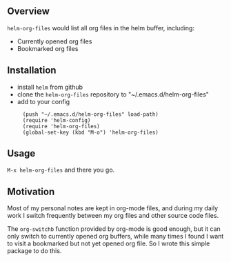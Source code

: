 ## Overview

`helm-org-files` would list all org files in the helm buffer, including:

* Currently opened org files
* Bookmarked org files

## Installation

- install `helm` from github
- clone the `helm-org-files` repository to "~/.emacs.d/helm-org-files"
- add to your config

```elisp
     (push "~/.emacs.d/helm-org-files" load-path)
     (require 'helm-config)
     (require 'helm-org-files)
     (global-set-key (kbd "M-o") 'helm-org-files)
```

## Usage

`M-x helm-org-files` and there you go.

## Motivation

Most of my personal notes are kept in org-mode files, and during my daily work I
switch frequently between my org files and other source code files.

The `org-switchb` function provided by org-mode is good enough, but it can
only switch to currently opened org buffers, while many times I found I want
to visit a bookmarked but not yet opened org file. So I wrote this simple
package to do this.
